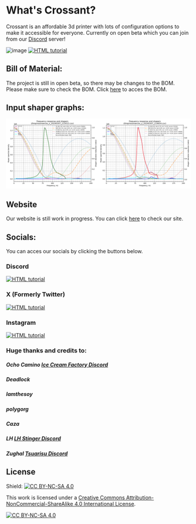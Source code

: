 # What's Crossant?

Crossant is an affordable 3d printer with lots of configuration options to make it accessible for everyone. Currently on open beta which you can join from our [Discord](https://discord.gg/poleengineering) server!

![image](../Crossant-235/assets/specchart.png)
<a href="https://buymeacoffee.com/poleengineering"><img src="https://github.com/Pole-Engineering/Crossant-235/blob/main/assets/socials/specchart.png" alt="HTML tutorial"></a>

## Bill of Material:
The project is still in open beta, so there may be changes to the BOM. Please make sure to check the BOM. Click [here](https://docs.google.com/spreadsheets/d/1u00vXnCiODAP5KC5nTiRgINJnbgC2SU4T4h_pg1mv24/edit?gid=0#gid=0) to acces the BOM.

## Input shaper graphs:

![image](./assets/shapers.png)


## Website
Our website is still work in progress. You can click [here](https://pole.engineering) to check our site.

## Socials:
You can acces our socials by clicking the buttons below.
### Discord
<a href="http://discord.gg/poleengineering"><img src="https://github.com/Pole-Engineering/Crossant-235/blob/main/assets/socials/discordbutton.png" alt="HTML tutorial"></a>

### X (Formerly Twitter)
<a href="http://discord.gg/poleengineering"><img src="https://github.com/Pole-Engineering/Crossant-235/blob/main/assets/socials/xbutton.png" alt="HTML tutorial"></a>

### Instagram
<a href="http://discord.gg/poleengineering"><img src="https://github.com/Pole-Engineering/Crossant-235/blob/main/assets/socials/instagrambutton.png" alt="HTML tutorial"></a>

### Huge thanks and credits to:

#####  Ocho Camino [Ice Cream Factory Discord](https://discord.gg/z9FmEpvTx3) 
#####  Deadlock
##### Iamthesoy
##### polygorg
##### Caza
##### LH [LH Stinger Discord](https://discord.gg/UBpmeDwvMc)
##### Zughal [Tsuarisu Discord](https://discord.gg/HnQ6rQJrPV)


## License
Shield: [![CC BY-NC-SA 4.0][cc-by-nc-sa-shield]][cc-by-nc-sa]

This work is licensed under a
[Creative Commons Attribution-NonCommercial-ShareAlike 4.0 International License][cc-by-nc-sa].

[![CC BY-NC-SA 4.0][cc-by-nc-sa-image]][cc-by-nc-sa]

[cc-by-nc-sa]: http://creativecommons.org/licenses/by-nc-sa/4.0/
[cc-by-nc-sa-image]: https://licensebuttons.net/l/by-nc-sa/4.0/88x31.png
[cc-by-nc-sa-shield]: https://img.shields.io/badge/License-CC%20BY--NC--SA%204.0-lightgrey.svg
